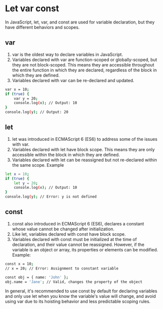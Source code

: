# Let var const

In JavaScript, let, var, and const are used for variable declaration, but they have different behaviors and scopes.

## var

1. var is the oldest way to declare variables in JavaScript.
2. Variables declared with var are function-scoped or globally-scoped, but they are not block-scoped. This means they are accessible throughout the entire function in which they are declared, regardless of the block in which they are defined.
3. Variables declared with var can be re-declared and updated.

```bash 
var x = 10;
if (true) {
    var y = 20;
    console.log(x); // Output: 10
}
console.log(y); // Output: 20
```

## let

1. let was introduced in ECMAScript 6 (ES6) to address some of the issues with var.
2. Variables declared with let have block scope. This means they are only accessible within the block in which they are defined.
3. Variables declared with let can be reassigned but not re-declared within the same scope.
Example

```bash 
let x = 10;
if (true) {
    let y = 20;
    console.log(x); // Output: 10
}
console.log(y); // Error: y is not defined

```

## const 

1. const also introduced in ECMAScript 6 (ES6), declares a constant whose value cannot be changed after initialization.
2.  Like let, variables declared with const have block scope.
3. Variables declared with const must be initialized at the time of declaration, and their value cannot be reassigned.
However, if the variable is an object or array, its properties or elements can be modified.
Example:

```bash 
const x = 10;
// x = 20; // Error: Assignment to constant variable

const obj = { name: 'John' };
obj.name = 'Jane'; // Valid, changes the property of the object

```

In general, it's recommended to use const by default for declaring variables and only use let when you know the variable's value will change, and avoid using var due to its hoisting behavior and less predictable scoping rules.





